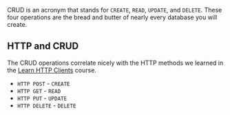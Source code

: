 CRUD is an acronym that stands for `CREATE`, `READ`, `UPDATE`, and `DELETE`. These four operations are the bread and butter of nearly every database you will create.

## HTTP and CRUD

The CRUD operations correlate nicely with the HTTP methods we learned in the [Learn HTTP Clients](https://www.boot.dev/courses/learn-http-clients-golang) course.

- `HTTP POST` - `CREATE`
- `HTTP GET` - `READ`
- `HTTP PUT` - `UPDATE`
- `HTTP DELETE` - `DELETE`